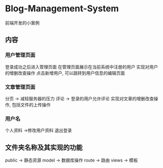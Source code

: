 # Blog-Management-System
前端开发的小案例
## 内容
### 用户管理页面
登录成功之后进入管理页面
在管理页面展示在当前系统中注册的用户
实现对用户的增删改查操作
点击新增用户, 可以跳转到用户信息的编辑页面


### 文章管理页面
分页 -> 减轻服务器的压力
评论 -> 登录的用户允许评论
实现对文章的增删改查操作, 包括文件的上传操作

### 用户名
个人资料 ->修改用户资料
退出登录

## 文件夹名称及其实现的功能
public -> 静态资源
model -> 数据库操作
route -> 路由
views -> 模板
